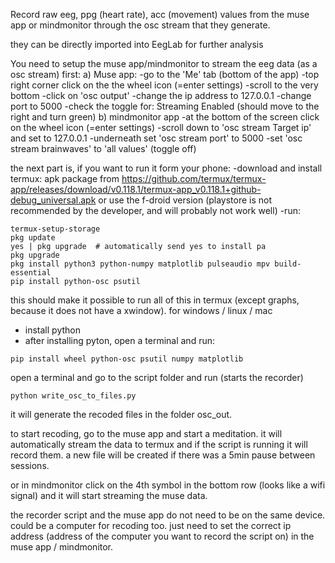 Record raw eeg, ppg (heart rate), acc (movement) values from the muse app or mindmonitor through the osc stream that they generate.

they can be directly imported into EegLab for further analysis

You need to setup the muse app/mindmonitor to stream the eeg data (as a osc stream) first:
  a) Muse app:
    -go to the 'Me' tab (bottom of the app)
    -top right corner click on the the wheel icon (=enter settings)
    -scroll to the very bottom
    -click on 'osc output'
    -change the ip address to 127.0.0.1
    -change port to 5000
    -check the toggle for: Streaming Enabled (should move to the right and turn green)
  b) mindmonitor app
    -at the bottom of the screen click on the wheel icon (=enter settings)
    -scroll down to 'osc stream Target ip' and set to 127.0.0.1
    -underneath set 'osc stream port' to 5000
    -set 'osc stream brainwaves' to 'all values' (toggle off)

the next part is, if you want to run it form your phone:
  -download and install termux: apk package from https://github.com/termux/termux-app/releases/download/v0.118.1/termux-app_v0.118.1+github-debug_universal.apk or use the f-droid version (playstore is not recommended by the developer, and will probably not work well)
  -run: 
```
termux-setup-storage
pkg update
yes | pkg upgrade  # automatically send yes to install pa
pkg upgrade
pkg install python3 python-numpy matplotlib pulseaudio mpv build-essential 
pip install python-osc psutil
```

this should make it possible to run all of this in termux (except graphs, because it does not have a xwindow). for windows / linux / mac
- install python
- after installing pyton, open a terminal and run:
```
pip install wheel python-osc psutil numpy matplotlib
```

open a terminal and go to the script folder and run (starts the recorder)
```
python write_osc_to_files.py
```
it will generate the recoded files in the folder osc_out.

to start recoding, go to the muse app and start a meditation. it will automatically stream the data to termux and if the script is running it will record them. a new file will be created if there was a 5min pause between sessions.

or in mindmonitor click on the 4th symbol in the bottom row (looks like a wifi signal) and it will start streaming the muse data.

the recorder script and the muse app do not need to be on the same device. could be a computer for recoding too. just need to set the correct ip address (address of the computer you want to record the script on) in the muse app / mindmonitor.
